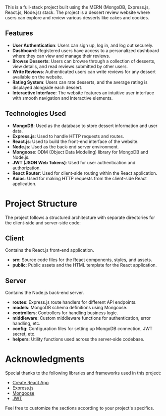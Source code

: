 
This is a full-stack project built using the MERN (MongoDB, Express.js, React.js, Node.js) stack. The project is a dessert review website where users can explore and review various desserts like cakes and cookies.

## Features

- **User Authentication**: Users can sign up, log in, and log out securely.
- **Dashboard**: Registered users have access to a personalized dashboard where they can view and manage their reviews.
- **Browse Desserts**: Users can browse through a collection of desserts, view details, and read reviews submitted by other users.
- **Write Reviews**: Authenticated users can write reviews for any dessert available on the website.
- **Rating System**: Users can rate desserts, and the average rating is displayed alongside each dessert.
- **Interactive Interface**: The website features an intuitive user interface with smooth navigation and interactive elements.

## Technologies Used

- **MongoDB**: Used as the database to store dessert information and user data.
- **Express.js**: Used to handle HTTP requests and routes.
- **React.js**: Used to build the front-end interface of the website.
- **Node.js**: Used as the back-end server environment.
- **Mongoose**: ODM (Object Data Modeling) library for MongoDB and Node.js.
- **JWT (JSON Web Tokens)**: Used for user authentication and authorization.
- **React Router**: Used for client-side routing within the React application.
- **Axios**: Used for making HTTP requests from the client-side React application.


# Project Structure

The project follows a structured architecture with separate directories for the client-side and server-side code:

## Client

Contains the React.js front-end application.

- **src**: Source code files for the React components, styles, and assets.
- **public**: Public assets and the HTML template for the React application.

## Server

Contains the Node.js back-end server.

- **routes**: Express.js route handlers for different API endpoints.
- **models**: MongoDB schema definitions using Mongoose.
- **controllers**: Controllers for handling business logic.
- **middleware**: Custom middleware functions for authentication, error handling, etc.
- **config**: Configuration files for setting up MongoDB connection, JWT secret, etc.
- **helpers**: Utility functions used across the server-side codebase.

# Acknowledgments

Special thanks to the following libraries and frameworks used in this project:

- [Create React App](https://create-react-app.dev/)
- [Express.js](https://expressjs.com/)
- [Mongoose](https://mongoosejs.com/)
- [JWT](https://jwt.io/)

Feel free to customize the sections according to your project's specifics.

